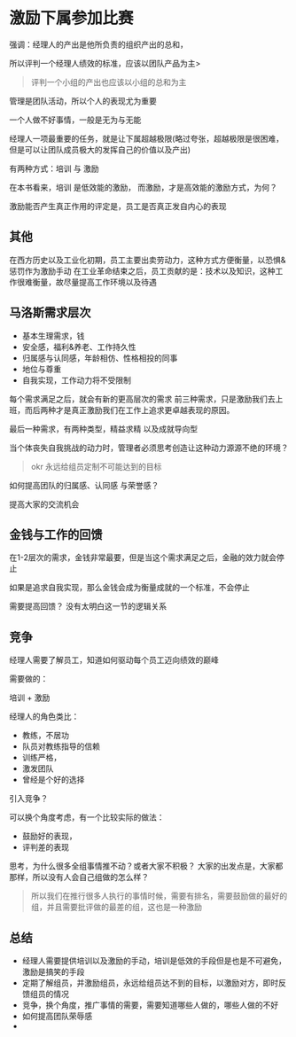 # 激励下属参加比赛

强调：经理人的产出是他所负责的组织产出的总和，

所以评判一个经理人绩效的标准，应该以团队产品为主>

> 评判一个小组的产出也应该以小组的总和为主

管理是团队活动，所以个人的表现尤为重要

一个人做不好事情，一般是无为与无能

经理人一项最重要的任务，就是让下属超越极限(略过夸张，超越极限是很困难，但是可以让团队成员极大的发挥自己的价值以及产出)

有两种方式：培训 与 激励

在本书看来，培训 是低效能的激励， 而激励，才是高效能的激励方式，为何？

激励能否产生真正作用的评定是，员工是否真正发自内心的表现

## 其他

在西方历史以及工业化初期，员工主要出卖劳动力，这种方式方便衡量，以恐惧&惩罚作为激励手动
在工业革命结束之后，员工贡献的是：技术以及知识，这种工作很难衡量，故尽量提高工作环境以及待遇

## 马洛斯需求层次

- 基本生理需求，钱
- 安全感，福利&养老、工作持久性
- 归属感与认同感，年龄相仿、性格相投的同事
- 地位与尊重
- 自我实现，工作动力将不受限制

每个需求满足之后，就会有新的更高层次的需求
前三种需求，只是激励我们去上班，而后两种才是真正激励我们在工作上追求更卓越表现的原因。

最后一种需求，有两种类型，精益求精 以及成就导向型

当个体丧失自我挑战的动力时，管理者必须思考创造让这种动力源源不绝的环境？

> okr 永远给组员定制不可能达到的目标



如何提高团队的归属感、认同感 与荣誉感？

提高大家的交流机会

## 金钱与工作的回馈

在1-2层次的需求，金钱非常最要，但是当这个需求满足之后，金融的效力就会停止

如果是追求自我实现，那么金钱会成为衡量成就的一个标准，不会停止

需要提高回馈？ 没有太明白这一节的逻辑关系

## 竞争

经理人需要了解员工，知道如何驱动每个员工迈向绩效的巅峰

需要做的：

培训 + 激励

经理人的角色类比：

- 教练，不居功
- 队员对教练指导的信赖
- 训练严格，
- 激发团队
- 曾经是个好的选择

引入竞争？

可以换个角度考虑，有一个比较实际的做法：

- 鼓励好的表现，
- 评判差的表现

思考，为什么很多全组事情推不动？或者大家不积极？ 大家的出发点是，大家都那样，所以没有人会自己组做的怎么样？

> 所以我们在推行很多人执行的事情时候，需要有排名，需要鼓励做的最好的组，并且需要批评做的最差的组，这也是一种激励
> 


## 总结

- 经理人需要提供培训以及激励的手动，培训是低效的手段但是也是不可避免，激励是搞笑的手段
- 定期了解组员，并激励组员，永远给组员达不到的目标，以激励对方，即时反馈组员的情况
- 竞争，换个角度，推广事情的需要，需要知道哪些人做的，哪些人做的不好
- 如何提高团队荣辱感
- 